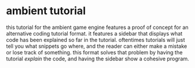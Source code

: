 # ambient tutorial
this tutorial for the ambient game engine features a proof of concept for an alternative coding tutorial format.
it features a sidebar that displays what code has been explained so far in the tutorial.
oftentimes tutorials will just tell you what snippets go where, and the reader can either
make a mistake or lose track of something. this format solves that problem by having the tutorial *explain*
the code, and having the sidebar show a cohesive program.
